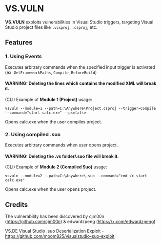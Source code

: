 # VS.VULN

**VS.VULN** exploits vulnerabilities in Visual Studio triggers, targeting Visual Studio project files like `.vcxproj`, `.csproj`, etc.

## Features

### 1. **Using Events**

Executes arbitrary commands when the specified input trigger is activated (ex: `GetFrameworkPaths`, `Compile`, `BeforeBuild`)

#### WARNING: Deleting the lines which contains the modified XML will break it.

(CLI) Example of **Module 1 (Project)** usage: 
```
vsvuln --module=1 --path=C:\Anywhere\Project.csproj --trigger=Compile --command="start calc.exe" --ps=false
```
Opens calc.exe when the user compiles project.

### 2. **Using compiled .suo**
Executes arbitrary commands when user opens project.

#### WARNING: Deleting the .vs folder/.suo file will break it.

(CLI) Example of **Module 2 (Compiled Suo)** usage:
```
vsvuln --module=2 --path=C:\Anywhere\.suo --command="cmd /c start calc.exe"
```
Opens calc.exe when the user opens project.

## Credits
The vulnerability has been discovered by cjm00n (https://github.com/cjm00n) & edwardzpeng (https://x.com/edwardzpeng)

VS.DE Visual Studio .suo Deserialization Exploit - https://github.com/moom825/visualstudio-suo-exploit
